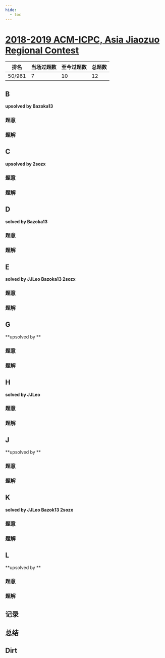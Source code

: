 ```yaml
---
hide:
  - toc
---
```


# [2018-2019 ACM-ICPC, Asia Jiaozuo Regional Contest](https://codeforces.com/gym/102028)

| 排名   | 当场过题数 | 至今过题数 | 总题数 |
| ------ | ---------- | ---------- | ------ |
| 50/961 | 7          | 10         | 12     |

## **B**

**upsolved by Bazoka13**

### 题意



### 题解



## **C**

**upsolved by 2sozx**

### 题意



### 题解



## **D**

**solved by Bazoka13**

### 题意



### 题解



## **E**

**solved by JJLeo Bazoka13 2sozx**

### 题意



### 题解



## **G**

**upsolved by **

### 题意



### 题解



## **H**

**solved by JJLeo**

### 题意



### 题解



## **J**

**upsolved by **

### 题意



### 题解



## **K**

**solved by JJLeo Bazok13 2sozx**

### 题意



### 题解



## **L**

**upsolved by **

### 题意



### 题解



## **记录**



## **总结**

## **Dirt**



